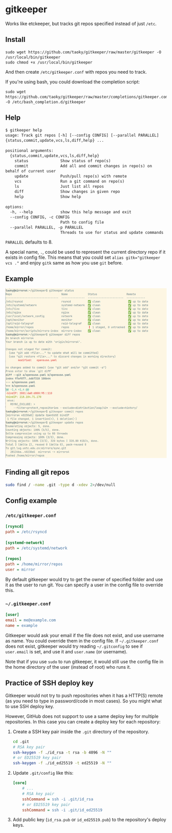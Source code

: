 # gitkeeper

Works like etckeeper, but tracks git repos specified instead of just `/etc`.

## Install

```shell
sudo wget https://github.com/taoky/gitkeeper/raw/master/gitkeeper -O /usr/local/bin/gitkeeper
sudo chmod +x /usr/local/bin/gitkeeper
```

And then create `/etc/gitkeeper.conf` with repos you need to track.

If you're using bash, you could download the completion script:

```shell
sudo wget https://github.com/taoky/gitkeeper/raw/master/completions/gitkeeper.completion.bash -O /etc/bash_completion.d/gitkeeper
```

## Help

```console
$ gitkeeper help
usage: Track git repos [-h] [--config CONFIG] [--parallel PARALLEL] {status,commit,update,vcs,ls,diff,help} ...

positional arguments:
  {status,commit,update,vcs,ls,diff,help}
    status              Show status of repo(s)
    commit              Add all and commit changes in repo(s) on behalf of current user
    update              Push/pull repo(s) with remote
    vcs                 Run a git command on repo(s)
    ls                  Just list all repos
    diff                Show changes in given repo
    help                Show help

options:
  -h, --help            show this help message and exit
  --config CONFIG, -c CONFIG
                        Path to config file
  --parallel PARALLEL, -p PARALLEL
                        Threads to use for status and update commands
```

`PARALLEL` defaults to 8.

A special name, `.`, could be used to represent the current directory repo if it exists in config file. This means that you could set `alias gitk="gitkeeper vcs ."` and enjoy `gitk` same as how you use `git` before.

## Example

![Screenshot](assets/example.png)

## Finding all git repos

```bash
sudo find / -name .git -type d -xdev 2>/dev/null
```

## Config example

### `/etc/gitkeeper.conf`

```ini
[rsyncd]
path = /etc/rsyncd

[systemd-network]
path = /etc/systemd/network

[repos]
path = /home/mirror/repos
user = mirror
```

By default gitkeeper would try to get the owner of specified folder and use it as the user to run git. You can specify a user in the config file to override this.

### `~/.gitkeeper.conf`

```ini
[user]
email = me@example.com
name = example
```

Gitkeeper would ask your email if the file does not exist, and use username as name. You could override them in the config file. If `~/.gitkeeper.conf` does not exist, gitkeeper would try reading `~/.gitconfig` to see if `user.email` is set, and use it and `user.name` (or username).

Note that if you use `sudo` to run gitkeeper, it would still use the config file in the home directory of the user (instead of root) who runs it.

## Practice of SSH deploy key

Gitkeeper would not try to push repositories when it has a HTTP(S) remote (as you need to type in password/code in most cases). So you might what to use SSH deploy key.

However, GitHub does not support to use a same deploy key for multiple repositories. In this case you can create a deploy key for each repository:

1. Create a SSH key pair inside the `.git` directory of the repository.

    ```bash
    cd .git
    # RSA key pair
    ssh-keygen -f ./id_rsa -t rsa -b 4096 -N ""
    # or ED25519 key pair
    ssh-keygen -f ./id_ed25519 -t ed25519 -N ""
    ```

2. Update `.git/config` like this:

    ```ini
    [core]
        # ...
        # RSA key pair
        sshCommand = ssh -i .git/id_rsa
        # or ED25519 key pair
        sshCommand = ssh -i .git/id_ed25519
    ```

3. Add public key (`id_rsa.pub` or `id_ed25519.pub`) to the repository's deploy keys.
